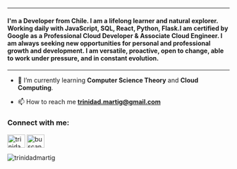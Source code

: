 
---

<h4 align="left">
  I'm a Developer from Chile. I am a lifelong learner and natural explorer. Working daily with JavaScript, SQL, React, Python, Flask.I am certified by Google as a Professional Cloud Developer & Associate Cloud Engineer. I am always seeking new opportunities for personal and professional growth and development. I am versatile, proactive, open to change, able to work under pressure, and in constant evolution.
</h4>

----

- 🌱 I’m currently learning **Computer Science Theory** and **Cloud Computing**.

- 📫 How to reach me **trinidad.martig@gmail.com**

<h3 align="left">Connect with me:</h3>
<p align="left">
<a href="https://www.linkedin.com/in/trinidad-mart%C3%AD-gutierrez-a9b872244/" target="blank"><img align="center" src="https://raw.githubusercontent.com/rahuldkjain/github-profile-readme-generator/master/src/images/icons/Social/linked-in-alt.svg" alt="trinidad martí gutierrez" height="30" width="40" /></a>
<a href="https://instagram.com/buscando.mis.palabras" target="blank"><img align="center" src="https://raw.githubusercontent.com/rahuldkjain/github-profile-readme-generator/master/src/images/icons/Social/instagram.svg" alt="buscando.mis.palabras" height="30" width="40" /></a>
</p>

<p><img align="left" src="https://github-readme-stats.vercel.app/api/top-langs?username=trinidadmartig&show_icons=true&locale=en&layout=compact&theme=dracula" alt="trinidadmartig" /></p>


